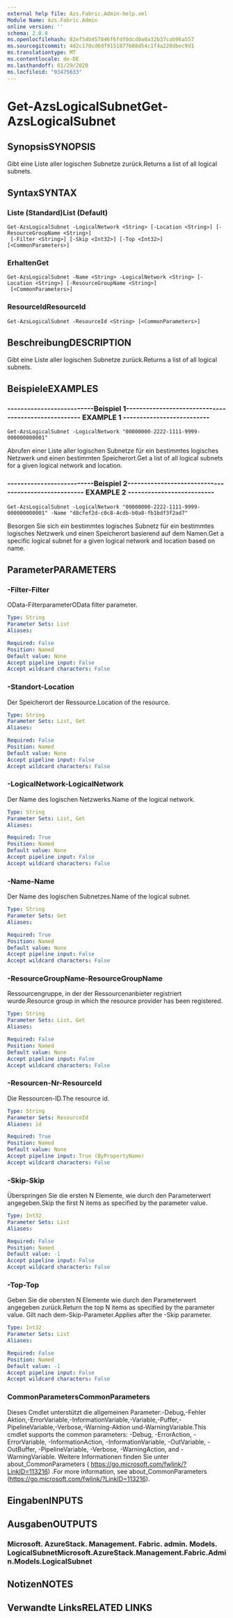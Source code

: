```yaml
---
external help file: Azs.Fabric.Admin-help.xml
Module Name: Azs.Fabric.Admin
online version: ''
schema: 2.0.0
ms.openlocfilehash: 82ef5db457846f6fdf0dcd0a0a32b37cab96a557
ms.sourcegitcommit: 4d2c178cd6df9151877b08d54c1f4a228dbec9d1
ms.translationtype: MT
ms.contentlocale: de-DE
ms.lasthandoff: 01/29/2020
ms.locfileid: "93475633"
---
```

# <span data-ttu-id="276ce-101">Get-AzsLogicalSubnet</span><span class="sxs-lookup"><span data-stu-id="276ce-101">Get-AzsLogicalSubnet</span></span>

## <span data-ttu-id="276ce-102">Synopsis</span><span class="sxs-lookup"><span data-stu-id="276ce-102">SYNOPSIS</span></span>
<span data-ttu-id="276ce-103">Gibt eine Liste aller logischen Subnetze zurück.</span><span class="sxs-lookup"><span data-stu-id="276ce-103">Returns a list of all logical subnets.</span></span>

## <span data-ttu-id="276ce-104">Syntax</span><span class="sxs-lookup"><span data-stu-id="276ce-104">SYNTAX</span></span>

### <span data-ttu-id="276ce-105">Liste (Standard)</span><span class="sxs-lookup"><span data-stu-id="276ce-105">List (Default)</span></span>
```
Get-AzsLogicalSubnet -LogicalNetwork <String> [-Location <String>] [-ResourceGroupName <String>]
 [-Filter <String>] [-Skip <Int32>] [-Top <Int32>] [<CommonParameters>]
```

### <span data-ttu-id="276ce-106">Erhalten</span><span class="sxs-lookup"><span data-stu-id="276ce-106">Get</span></span>
```
Get-AzsLogicalSubnet -Name <String> -LogicalNetwork <String> [-Location <String>] [-ResourceGroupName <String>]
 [<CommonParameters>]
```

### <span data-ttu-id="276ce-107">ResourceId</span><span class="sxs-lookup"><span data-stu-id="276ce-107">ResourceId</span></span>
```
Get-AzsLogicalSubnet -ResourceId <String> [<CommonParameters>]
```

## <span data-ttu-id="276ce-108">Beschreibung</span><span class="sxs-lookup"><span data-stu-id="276ce-108">DESCRIPTION</span></span>
<span data-ttu-id="276ce-109">Gibt eine Liste aller logischen Subnetze zurück.</span><span class="sxs-lookup"><span data-stu-id="276ce-109">Returns a list of all logical subnets.</span></span>

## <span data-ttu-id="276ce-110">Beispiele</span><span class="sxs-lookup"><span data-stu-id="276ce-110">EXAMPLES</span></span>

### <span data-ttu-id="276ce-111">--------------------------Beispiel 1--------------------------</span><span class="sxs-lookup"><span data-stu-id="276ce-111">-------------------------- EXAMPLE 1 --------------------------</span></span>
```
Get-AzsLogicalSubnet -LogicalNetwork "00000000-2222-1111-9999-000000000001"
```

<span data-ttu-id="276ce-112">Abrufen einer Liste aller logischen Subnetze für ein bestimmtes logisches Netzwerk und einen bestimmten Speicherort.</span><span class="sxs-lookup"><span data-stu-id="276ce-112">Get a list of all logical subnets for a given logical network and location.</span></span>

### <span data-ttu-id="276ce-113">--------------------------Beispiel 2--------------------------</span><span class="sxs-lookup"><span data-stu-id="276ce-113">-------------------------- EXAMPLE 2 --------------------------</span></span>
```
Get-AzsLogicalSubnet -LogicalNetwork "00000000-2222-1111-9999-000000000001" -Name "d8cfef2d-c0c8-4cdb-b0a8-fb1bdf3f2ad7"
```

<span data-ttu-id="276ce-114">Besorgen Sie sich ein bestimmtes logisches Subnetz für ein bestimmtes logisches Netzwerk und einen Speicherort basierend auf dem Namen.</span><span class="sxs-lookup"><span data-stu-id="276ce-114">Get a specific logical subnet for a given logical network and location based on name.</span></span>

## <span data-ttu-id="276ce-115">Parameter</span><span class="sxs-lookup"><span data-stu-id="276ce-115">PARAMETERS</span></span>

### <span data-ttu-id="276ce-116">-Filter</span><span class="sxs-lookup"><span data-stu-id="276ce-116">-Filter</span></span>
<span data-ttu-id="276ce-117">OData-Filterparameter</span><span class="sxs-lookup"><span data-stu-id="276ce-117">OData filter parameter.</span></span>

```yaml
Type: String
Parameter Sets: List
Aliases: 

Required: False
Position: Named
Default value: None
Accept pipeline input: False
Accept wildcard characters: False
```

### <span data-ttu-id="276ce-118">-Standort</span><span class="sxs-lookup"><span data-stu-id="276ce-118">-Location</span></span>
<span data-ttu-id="276ce-119">Der Speicherort der Ressource.</span><span class="sxs-lookup"><span data-stu-id="276ce-119">Location of the resource.</span></span>

```yaml
Type: String
Parameter Sets: List, Get
Aliases: 

Required: False
Position: Named
Default value: None
Accept pipeline input: False
Accept wildcard characters: False
```

### <span data-ttu-id="276ce-120">-LogicalNetwork</span><span class="sxs-lookup"><span data-stu-id="276ce-120">-LogicalNetwork</span></span>
<span data-ttu-id="276ce-121">Der Name des logischen Netzwerks.</span><span class="sxs-lookup"><span data-stu-id="276ce-121">Name of the logical network.</span></span>

```yaml
Type: String
Parameter Sets: List, Get
Aliases: 

Required: True
Position: Named
Default value: None
Accept pipeline input: False
Accept wildcard characters: False
```

### <span data-ttu-id="276ce-122">-Name</span><span class="sxs-lookup"><span data-stu-id="276ce-122">-Name</span></span>
<span data-ttu-id="276ce-123">Der Name des logischen Subnetzes.</span><span class="sxs-lookup"><span data-stu-id="276ce-123">Name of the logical subnet.</span></span>

```yaml
Type: String
Parameter Sets: Get
Aliases: 

Required: True
Position: Named
Default value: None
Accept pipeline input: False
Accept wildcard characters: False
```

### <span data-ttu-id="276ce-124">-ResourceGroupName</span><span class="sxs-lookup"><span data-stu-id="276ce-124">-ResourceGroupName</span></span>
<span data-ttu-id="276ce-125">Ressourcengruppe, in der der Ressourcenanbieter registriert wurde.</span><span class="sxs-lookup"><span data-stu-id="276ce-125">Resource group in which the resource provider has been registered.</span></span>

```yaml
Type: String
Parameter Sets: List, Get
Aliases: 

Required: False
Position: Named
Default value: None
Accept pipeline input: False
Accept wildcard characters: False
```

### <span data-ttu-id="276ce-126">-Resourcen-Nr</span><span class="sxs-lookup"><span data-stu-id="276ce-126">-ResourceId</span></span>
<span data-ttu-id="276ce-127">Die Ressourcen-ID.</span><span class="sxs-lookup"><span data-stu-id="276ce-127">The resource id.</span></span>

```yaml
Type: String
Parameter Sets: ResourceId
Aliases: id

Required: True
Position: Named
Default value: None
Accept pipeline input: True (ByPropertyName)
Accept wildcard characters: False
```

### <span data-ttu-id="276ce-128">-Skip</span><span class="sxs-lookup"><span data-stu-id="276ce-128">-Skip</span></span>
<span data-ttu-id="276ce-129">Überspringen Sie die ersten N Elemente, wie durch den Parameterwert angegeben.</span><span class="sxs-lookup"><span data-stu-id="276ce-129">Skip the first N items as specified by the parameter value.</span></span>

```yaml
Type: Int32
Parameter Sets: List
Aliases: 

Required: False
Position: Named
Default value: -1
Accept pipeline input: False
Accept wildcard characters: False
```

### <span data-ttu-id="276ce-130">-Top</span><span class="sxs-lookup"><span data-stu-id="276ce-130">-Top</span></span>
<span data-ttu-id="276ce-131">Geben Sie die obersten N Elemente wie durch den Parameterwert angegeben zurück.</span><span class="sxs-lookup"><span data-stu-id="276ce-131">Return the top N items as specified by the parameter value.</span></span>
<span data-ttu-id="276ce-132">Gilt nach dem-Skip-Parameter.</span><span class="sxs-lookup"><span data-stu-id="276ce-132">Applies after the -Skip parameter.</span></span>

```yaml
Type: Int32
Parameter Sets: List
Aliases: 

Required: False
Position: Named
Default value: -1
Accept pipeline input: False
Accept wildcard characters: False
```

### <span data-ttu-id="276ce-133">CommonParameters</span><span class="sxs-lookup"><span data-stu-id="276ce-133">CommonParameters</span></span>
<span data-ttu-id="276ce-134">Dieses Cmdlet unterstützt die allgemeinen Parameter:-Debug,-Fehler Aktion,-ErrorVariable,-InformationVariable,-Variable,-Puffer,-PipelineVariable,-Verbose,-Warning-Aktion und-WarningVariable.</span><span class="sxs-lookup"><span data-stu-id="276ce-134">This cmdlet supports the common parameters: -Debug, -ErrorAction, -ErrorVariable, -InformationAction, -InformationVariable, -OutVariable, -OutBuffer, -PipelineVariable, -Verbose, -WarningAction, and -WarningVariable.</span></span> <span data-ttu-id="276ce-135">Weitere Informationen finden Sie unter about_CommonParameters ( https://go.microsoft.com/fwlink/?LinkID=113216) .</span><span class="sxs-lookup"><span data-stu-id="276ce-135">For more information, see about_CommonParameters (https://go.microsoft.com/fwlink/?LinkID=113216).</span></span>

## <span data-ttu-id="276ce-136">Eingaben</span><span class="sxs-lookup"><span data-stu-id="276ce-136">INPUTS</span></span>

## <span data-ttu-id="276ce-137">Ausgaben</span><span class="sxs-lookup"><span data-stu-id="276ce-137">OUTPUTS</span></span>

### <span data-ttu-id="276ce-138">Microsoft. AzureStack. Management. Fabric. admin. Models. LogicalSubnet</span><span class="sxs-lookup"><span data-stu-id="276ce-138">Microsoft.AzureStack.Management.Fabric.Admin.Models.LogicalSubnet</span></span>

## <span data-ttu-id="276ce-139">Notizen</span><span class="sxs-lookup"><span data-stu-id="276ce-139">NOTES</span></span>

## <span data-ttu-id="276ce-140">Verwandte Links</span><span class="sxs-lookup"><span data-stu-id="276ce-140">RELATED LINKS</span></span>

